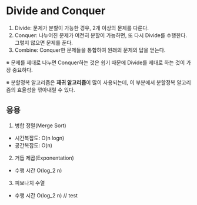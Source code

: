 # Divide and Conquer

1. Divide: 문제가 분할이 가능한 경우, 2개 이상의 문제를 다룬다.
2. Conquer: 나누어진 문제가 여전히 분할이 가능하면, 또 다시 Divide를 수행한다. 그렇지 않으면 문제를 푼다.
3. Combine: Conquer한 문제들을 통합하여 원래의 문제의 답을 얻는다.

※ 문제를 제대로 나누면 Conquer하는 것은 쉽기 때문에 Divide를 제대로 하는 것이 가장 중요하다.

※ 분할정복 알고리즘은 **재귀 알고리즘**이 많이 사용되는데, 이 부분에서 분할정복 알고리즘의 효율성을 깎아내릴 수 있다.



## 응용

1. 병합 정렬(Merge Sort)

- 시간복잡도: O(n logn)
- 공간복잡도: O(n)

2. 거듭 제곱(Exponentation)

- 수행 시간 O(log_2 n)

3. 피보나치 수열

- 수행 시간 O(log_2 n)
// test   